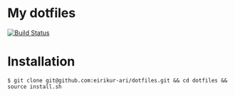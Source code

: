# My dotfiles

[![Build Status](https://github.com/eirikur-ari/dotfiles/actions/workflows/pipeline.yml/badge.svg?branch=master)](https://github.com/eirikur-ari/dotfiles/actions)

Installation
===

    $ git clone git@github.com:eirikur-ari/dotfiles.git && cd dotfiles && source install.sh
